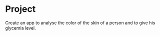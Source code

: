 # Project 
Create an app to analyse the color of the skin of a person and to give his glycemia level.